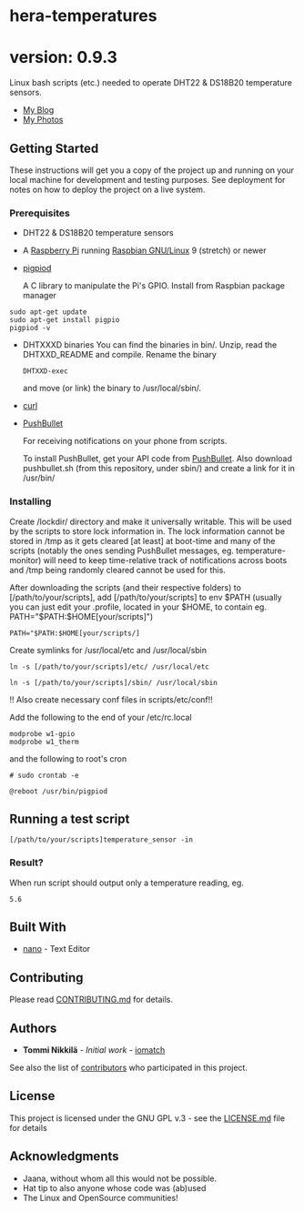 # hera-temperatures
# version: 0.9.3
Linux bash scripts (etc.) needed to operate DHT22 & DS18B20 temperature sensors. 

 * [My Blog](http://f8.oire.fi/blog)
 * [My Photos](http://f8.oire.fi/)

## Getting Started

These instructions will get you a copy of the project up and running on your local machine for development and testing purposes. See deployment for notes on how to deploy the project on a live system.

### Prerequisites
 - DHT22 & DS18B20 temperature sensors
 
 - A [Raspberry Pi](https://www.raspberrypi.org/) running [Raspbian GNU/Linux](https://www.raspbian.org/) 9 (stretch) or newer
 
 - [pigpiod](https://github.com/guymcswain/pigpio-client/wiki/Install-and-configure-pigpiod) 

	A C library to manipulate the Pi's GPIO.
	Install from Raspbian package manager
```
sudo apt-get update
sudo apt-get install pigpio
pigpiod -v
```
 - DHTXXXD binaries
	You can find the binaries in bin/. Unzip, read the DHTXXD_README and compile. Rename the binary
	```
	DHTXXD-exec
	```
	and move (or link) the binary to /usr/local/sbin/.
	
 - [curl](http://curl.haxx.se)

 - [PushBullet](https://www.pushbullet.com/)

	For receiving notifications on your phone from scripts.
	
	To install PushBullet, get your API code from [PushBullet](https://www.pushbullet.com/). Also download pushbullet.sh (from this repository, under sbin/) and create a link for it in /usr/bin/

### Installing

Create /lockdir/ directory and make it universally writable. This will be used by the scripts to store lock information in. The lock information cannot be stored in /tmp as it gets cleared [at least] at boot-time and many of the scripts (notably the ones sending PushBullet messages, eg. temperature-monitor) will need to keep time-relative track of notifications across boots and /tmp being randomly cleared cannot be used for this.

After downloading the scripts (and their respective folders) to [/path/to/your/scripts], add [/path/to/your/scripts] to env $PATH (usually you can just edit your .profile, located in your $HOME, to contain eg. PATH="$PATH:$HOME[your/scripts]")

```
PATH="$PATH:$HOME[your/scripts/]
```

Create symlinks for /usr/local/etc and /usr/local/sbin
```
ln -s [/path/to/your/scripts]/etc/ /usr/local/etc
```
```
ln -s [/path/to/your/scripts]/sbin/ /usr/local/sbin
```

!! Also create necessary conf files in scripts/etc/conf!!

Add the following to the end of your /etc/rc.local

```
modprobe w1-gpio
modprobe w1_therm
```
and the following to root's cron

```
# sudo crontab -e
```
```
@reboot /usr/bin/pigpiod
```

## Running a test script

```
[/path/to/your/scripts]temperature_sensor -in
```

### Result?

When run script should output only a temperature reading, eg.
```
5.6
```

## Built With

* [nano](https://www.nano-editor.org/) - Text Editor

## Contributing

Please read [CONTRIBUTING.md](https://gist.github.com/PurpleBooth/b24679402957c63ec426) for details.

## Authors

* **Tommi Nikkilä** - *Initial work* - [iomatch](https://github.com/iomatch) 

See also the list of [contributors](https://github.com/your/project/contributors) who participated in this project.

## License

This project is licensed under the GNU GPL v.3 - see the [LICENSE.md](LICENSE.md) file for details

## Acknowledgments

* Jaana, without whom all this would not be possible.
* Hat tip to also anyone whose code was (ab)used
* The Linux and OpenSource communities!
